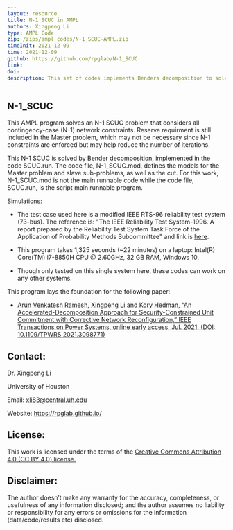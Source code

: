 ```yaml
---
layout: resource
title: N-1 SCUC in AMPL
authors: Xingpeng Li
type: AMPL Code
zip: /zips/ampl_codes/N-1_SCUC-AMPL.zip
timeInit: 2021-12-09
time: 2021-12-09
github: https://github.com/rpglab/N-1_SCUC
link: 
doi: 
description: This set of codes implements Benders decomposition to solve the N-1 security-constrained unit commitment (N-1 SCUC) that considers all contingency-case network constraints.
---
```



## N-1_SCUC
This AMPL program solves an N-1 SCUC problem that considers all contingency-case (N-1) network constraints. Reserve requirment is still included in the Master problem, which may not be necessary since N-1 constraints are enforced but may help reduce the number of iterations. 

This N-1 SCUC is solved by Bender decomposition, implemented in the code SCUC.run. The code file, N-1_SCUC.mod, defines the models for the Master problem and slave sub-problems, as well as the cut. For this work, N-1_SCUC.mod is not the main runnable code while the code file, SCUC.run, is the script main runnable program.

Simulations:
* The test case used here is a modified IEEE RTS-96 reliability test system (73-bus). The reference is: "The IEEE Reliability Test System-1996. A report prepared by the Reliability Test System Task Force of the Application of Probability Methods Subcommittee" and link is <a class="" target="_blank" href="https://ieeexplore.ieee.org/document/780914">here</a>. 

* This program takes 1,325 seconds (~22 minutes) on a laptop: Intel(R) Core(TM) i7-8850H CPU @ 2.60GHz, 32 GB RAM, Windows 10.

* Though only tested on this single system here, these codes can work on any other systems.

This program lays the foundation for the following paper: 

* <a class="off" href="https://ieeexplore.ieee.org/document/9492752" target="_blank">Arun Venkatesh Ramesh, Xingpeng Li and Kory Hedman, “An Accelerated-Decomposition Approach for Security-Constrained Unit Commitment with Corrective Network Reconfiguration,” IEEE Transactions on Power Systems, online early access, Jul. 2021. (DOI: 10.1109/TPWRS.2021.3098771)</a>

## Contact:
Dr. Xingpeng Li

University of Houston

Email: xli83@central.uh.edu

Website: <a class="off" href="/"  target="_blank">https://rpglab.github.io/</a>


## License:
This work is licensed under the terms of the <a class="off" href="https://creativecommons.org/licenses/by/4.0/"  target="_blank">Creative Commons Attribution 4.0 (CC BY 4.0) license.</a>


## Disclaimer:
The author doesn’t make any warranty for the accuracy, completeness, or usefulness of any information disclosed; and the author assumes no liability or responsibility for any errors or omissions for the information (data/code/results etc) disclosed.
